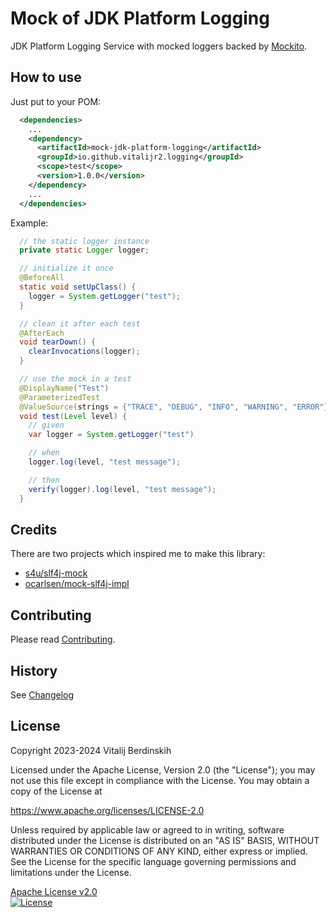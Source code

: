 # Mock of JDK Platform Logging

JDK Platform Logging Service with mocked loggers backed by [Mockito][].

## How to use

Just put to your POM:
```xml
  <dependencies>
    ...
    <dependency>
      <artifactId>mock-jdk-platform-logging</artifactId>
      <groupId>io.github.vitalijr2.logging</groupId>
      <scope>test</scope>
      <version>1.0.0</version>
    </dependency>
    ...
  </dependencies>

```

Example:
```java
  // the static logger instance
  private static Logger logger;

  // initialize it once
  @BeforeAll
  static void setUpClass() {
    logger = System.getLogger("test");
  }

  // clean it after each test
  @AfterEach
  void tearDown() {
    clearInvocations(logger);
  }

  // use the mock in a test
  @DisplayName("Test")
  @ParameterizedTest
  @ValueSource(strings = {"TRACE", "DEBUG", "INFO", "WARNING", "ERROR"})
  void test(Level level) {
    // given
    var logger = System.getLogger("test")

    // when
    logger.log(level, "test message");

    // then
    verify(logger).log(level, "test message");
  }
```

## Credits

There are two projects which inspired me to make this library:

- [s4u/slf4j-mock][slf4j-mock]
- [ocarlsen/mock-slf4j-impl][mock-slf4j-impl]

## Contributing

Please read [Contributing](contributing.md).

## History

See [Changelog](changelog.md)

## License

Copyright 2023-2024 Vitalij Berdinskih

Licensed under the Apache License, Version 2.0 (the "License");
you may not use this file except in compliance with the License.
You may obtain a copy of the License at

<https://www.apache.org/licenses/LICENSE-2.0>

Unless required by applicable law or agreed to in writing, software
distributed under the License is distributed on an "AS IS" BASIS,
WITHOUT WARRANTIES OR CONDITIONS OF ANY KIND, either express or implied.
See the License for the specific language governing permissions and
limitations under the License.

[Apache License v2.0](LICENSE)  
[![License](https://img.shields.io/badge/license-Apache%202.0-blue.svg?style=flat)](https://www.apache.org/licenses/LICENSE-2.0.html)

[Mockito]: https://site.mockito.org

[slf4j-mock]: https://github.com/s4u/slf4j-mock

[mock-slf4j-impl]: https://github.com/ocarlsen/mock-slf4j-impl